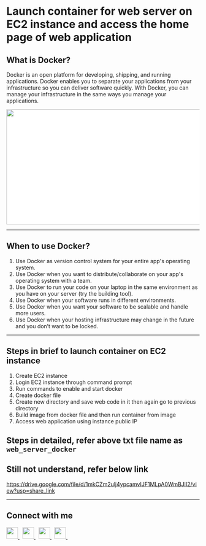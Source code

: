 # Launch container for web server on EC2 instance and access the home page of web application

## What is Docker?
Docker is an open platform for developing, shipping, and running applications. Docker enables you to separate your applications from your infrastructure so you can deliver software quickly. With Docker, you can manage your infrastructure in the same ways you manage your applications.

<img src="https://accesto.com/blog/static/18c31d00e830e4818d2f40bb4b22256c/29007/docker-img-1.png" width="700" height="300" style="background-color:white"/>

---
## When to use Docker?
1. Use Docker as version control system for your entire app's operating system.
2. Use Docker when you want to distribute/collaborate on your app's operating system with a team.
3. Use Docker to run your code on your laptop in the same environment as you have on your server (try the building tool).
4. Use Docker when your software runs in different environments.
5. Use Docker when you want your software to be scalable and handle more users.
6. Use Docker when your hosting infrastructure may change in the future and you don’t want to be locked.

---
## Steps in brief to launch container on EC2 instance
1. Create EC2 instance
2. Login EC2 instance through command prompt
3. Run commands to enable and start docker
4. Create docker file
5. Create new directory and save web code in it then again go to previous directory
6. Build image from docker file and then run container from image
7. Access web application using instance public IP

## Steps in detailed, refer above txt file name as `web_server_docker`

## Still not understand, refer below link
https://drive.google.com/file/d/1mkCZm2ulj4ypcamvIJF1MLpA0WmBJlI2/view?usp=share_link

---
## Connect with me
  <a href="https://twitter.com/ianirudhkhabya">
    <img width="30px" src="https://www.vectorlogo.zone/logos/twitter/twitter-official.svg" />
  </a>&nbsp;
  <a href="https://www.linkedin.com/in/ianirudhkhabya/">
    <img width="30px" src="https://www.vectorlogo.zone/logos/linkedin/linkedin-icon.svg" />
  </a>&nbsp;
  <a href="https://youtube.com/@ianirudhkhabya">
  <img width="30px" src="https://i.pinimg.com/originals/46/02/cb/4602cbc18967da9c1eba7452905cd99b.png" />
  </a>&nbsp;
  <a href="https://www.instagram.com/ianirudhkhabya/">
    <img width="30px" src="https://www.vectorlogo.zone/logos/instagram/instagram-icon.svg" />
  </a>&nbsp;